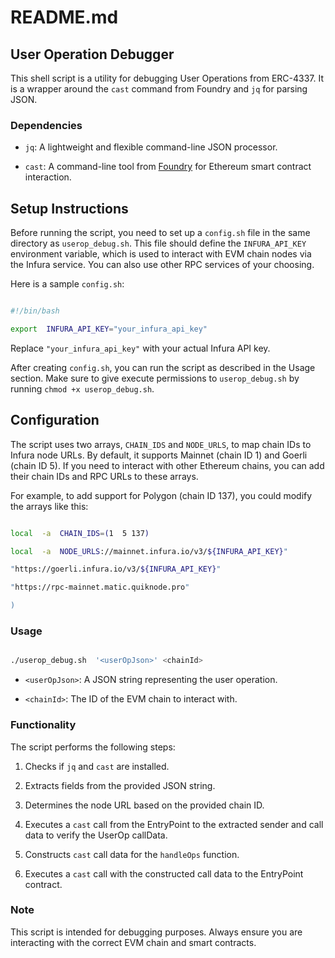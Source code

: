 
# README.md

  

## User Operation Debugger

  

This shell script is a utility for debugging User Operations from ERC-4337. It is a wrapper around the `cast` command from Foundry and `jq` for parsing JSON.

  

### Dependencies

  

-  `jq`: A lightweight and flexible command-line JSON processor.

-  `cast`: A command-line tool from [Foundry](https://book.getfoundry.sh/getting-started/installation) for Ethereum smart contract interaction.

  

## Setup Instructions

  

Before running the script, you need to set up a `config.sh` file in the same directory as `userop_debug.sh`. This file should define the `INFURA_API_KEY` environment variable, which is used to interact with EVM chain nodes via the Infura service. You can also use other RPC services of your choosing.

  

Here is a sample `config.sh`:

  

```bash

#!/bin/bash

export  INFURA_API_KEY="your_infura_api_key"

```

  

Replace `"your_infura_api_key"` with your actual Infura API key.

  

After creating `config.sh`, you can run the script as described in the Usage section. Make sure to give execute permissions to `userop_debug.sh` by running `chmod +x userop_debug.sh`.

  

## Configuration

  

The script uses two arrays, `CHAIN_IDS` and `NODE_URLS`, to map chain IDs to Infura node URLs. By default, it supports Mainnet (chain ID 1) and Goerli (chain ID 5). If you need to interact with other Ethereum chains, you can add their chain IDs and RPC URLs to these arrays.

  

For example, to add support for Polygon (chain ID 137), you could modify the arrays like this:

  

```bash

local  -a  CHAIN_IDS=(1  5 137)

local  -a  NODE_URLS://mainnet.infura.io/v3/${INFURA_API_KEY}"

"https://goerli.infura.io/v3/${INFURA_API_KEY}"

"https://rpc-mainnet.matic.quiknode.pro"

)

```
  

### Usage

  

```bash

./userop_debug.sh  '<userOpJson>' <chainId>

```

  

-  `<userOpJson>`: A JSON string representing the user operation.

-  `<chainId>`: The ID of the EVM chain to interact with.

  

### Functionality

  

The script performs the following steps:

  

1. Checks if `jq` and `cast` are installed.

2. Extracts fields from the provided JSON string.

3. Determines the node URL based on the provided chain ID.

4. Executes a `cast` call from the EntryPoint to the extracted sender and call data to verify the UserOp callData.

5. Constructs `cast` call data for the `handleOps` function.

6. Executes a `cast` call with the constructed call data to the EntryPoint contract.

  

### Note

  

This script is intended for debugging purposes. Always ensure you are interacting with the correct EVM chain and smart contracts.

